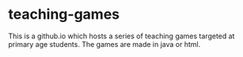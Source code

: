 # teaching-games

This is a github.io which hosts a series of teaching games targeted at primary age students. The games are made in java or html.
